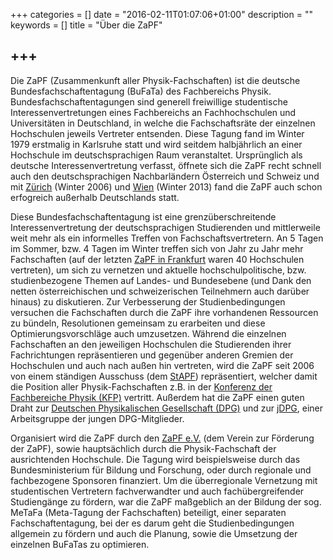 +++
categories = []
date = "2016-02-11T01:07:06+01:00"
description = ""
keywords = []
title = "Über die ZaPF"

+++
---
Die ZaPF (Zusammenkunft aller Physik-Fachschaften) ist die deutsche Bundesfachschaftentagung (BuFaTa) des Fachbereichs Physik. Bundesfachschaftentagungen sind generell freiwillige studentische Interessenvertretungen eines Fachbereichs an Fachhochschulen und Universitäten in Deutschland, in welche die Fachschaftsräte der einzelnen Hochschulen jeweils Vertreter entsenden. Diese Tagung fand im Winter 1979 erstmalig in Karlsruhe statt und wird seitdem halbjährlich an einer Hochschule im deutschsprachigen Raum veranstaltet. Ursprünglich als deutsche Interessenvertretung verfasst, öffnete sich die ZaPF recht schnell auch den deutschsprachigen Nachbarländern Österreich und Schweiz und mit [Zürich](http://zapf.wiki/WiSe06) (Winter 2006) und [Wien](http://zapf.wiki/WiSe13) (Winter 2013) fand die ZaPF auch schon erfogreich außerhalb Deutschlands statt.

Diese Bundesfachschaftentagung ist eine grenzüberschreitende Interessenvertretung der deutschsprachigen Studierenden und mittlerweile weit mehr als ein informelles Treffen von Fachschaftsvertretern. An 5 Tagen im Sommer, bzw. 4 Tagen im Winter treffen sich von Jahr zu Jahr mehr Fachschaften (auf der letzten [ZaPF in Frankfurt](http://zapf.wiki/WiSe15) waren 40 Hochschulen vertreten), um sich zu vernetzen und aktuelle hochschulpolitische, bzw. studienbezogene Themen auf Landes- und Bundesebene (und Dank den netten österreichischen und schweizerischen Teilnehmern auch darüber hinaus) zu diskutieren. Zur Verbesserung der Studienbedingungen versuchen die Fachschaften durch die ZaPF ihre vorhandenen Ressourcen zu bündeln, Resolutionen gemeinsam zu erarbeiten und diese Optimierungsvorschläge auch umzusetzen. Während die einzelnen Fachschaften an den jeweiligen Hochschulen die Studierenden ihrer Fachrichtungen repräsentieren und gegenüber anderen Gremien der Hochschulen und auch nach außen hin vertreten, wird die ZaPF seit 2006 von einem ständigen Ausschuss (dem [StAPF](http://www.zapfev.de/zapf/stapf/)) repräsentiert, welcher damit die Position aller Physik-Fachschaften z.B. in der [Konferenz der Fachbereiche Physik (KFP)](http://www.kfp-physik.de/index.html) vertritt. Außerdem hat die ZaPF einen guten Draht zur [Deutschen Physikalischen Gesellschaft (DPG)](https://www.dpg-physik.de/index.html) und zur [jDPG](http://www.dpg-physik.de/dpg/gliederung/junge/index.html), einer Arbeitsgruppe der jungen DPG-Mitglieder.

Organisiert wird die ZaPF durch den [ZaPF e.V.](http://zapfev.de/) (dem Verein zur Förderung der ZaPF), sowie hauptsächlich durch die Physik-Fachschaft der ausrichtenden Hochschule. Die Tagung wird beispielsweise durch das Bundesministerium für Bildung und Forschung, oder durch regionale und fachbezogene Sponsoren finanziert. Um die überregionale Vernetzung mit studentischen Vertretern fachverwandter und auch fachübergreifender Studiengänge zu fördern, war die ZaPF maßgeblich an der Bildung der sog. MeTaFa (Meta-Tagung der Fachschaften) beteiligt, einer separaten Fachschaftentagung, bei der es darum geht die Studienbedingungen allgemein zu fördern und auch die Planung, sowie die Umsetzung der einzelnen BuFaTas zu optimieren.
